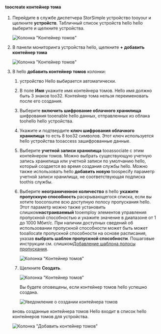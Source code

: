 <!--author=alkohli last changed: 06/22/17-->

#### <a name="toocreate-a-volume-container"></a>toocreate контейнер тома
1. Перейдите в службе диспетчера StorSimple устройство tooyour и щелкните **устройств**. Табличный список устройств hello hello выберите и щелкните устройства. 

    ![Колонка "Контейнер томов"](./media/storsimple-8000-create-volume-container/createvolumecontainer1.png)

2. В панели мониторинга устройства hello, щелкните **+ добавить контейнер тома**

    ![Колонка "Контейнер томов"](./media/storsimple-8000-create-volume-container/createvolumecontainer2.png)

3. В hello **добавить контейнер томов** колонки:
   
   1. устройство Hello выбирается автоматически.
   2. В поле **Имя** укажите имя контейнера томов. Hello имя должно быть 3 знаков too32. Контейнер тома нельзя переименовать после его создания.
   3. Выберите **включить шифрование облачного хранилища** шифрования tooenable hello данных, отправленных из облака toohello hello устройства.
   4. Укажите и подтвердите **ключ шифрования облачного хранилища** то есть 8 too32 символов. Этот ключ используется hello устройства tooaccess зашифрованные данные.
   5. Выберите **учетной записи хранилища** tooassociate с этим контейнером томов. Можно выбрать существующую учетную запись хранилища или учетной записи по умолчанию hello, который создается во время создания службы hello. Можно также использовать hello **добавить новую** toospecify параметр учетной записи хранилища, не соответствующая подписка toothis службы.
   6. Выберите **неограниченное количество** в hello **укажите пропускную способность** раскрывающегося списка, если вы хотите tooconsume всю доступную полосу пропускания hello. Этот параметр можно также установить слишком**настраиваемый** tooemploy элементов управления пропускной способностью и укажите значение в диапазоне от 1 до 1000 Мбит/с.
      При наличии доступных сведений об использовании пропускной способности может быть может tooallocate пропускной способности на основе расписания, указав **выбрать шаблон пропускной способности**. Пошаговые инструкции см. слишком[Добавление шаблона полосы пропускания](../articles/storsimple/storsimple-8000-manage-bandwidth-templates.md#add-a-bandwidth-template).

      ![Колонка "Контейнер томов"](./media/storsimple-8000-create-volume-container/createvolumecontainer6b.png)
   7. Щелкните **Создать**.

        ![Колонка "Контейнер томов"](./media/storsimple-8000-create-volume-container/createvolumecontainer6.png)
   
       Вы будете оповещены, если контейнер томов hello успешно создана.

       ![Уведомление о создании контейнера томов](./media/storsimple-8000-create-volume-container/createvolumecontainer8.png)

   вновь созданные контейнера томов Hello входит в список hello контейнеров томов для устройства.

   ![Колонка "Добавить контейнер томов"](./media/storsimple-8000-create-volume-container/createvolumecontainer9.png)


